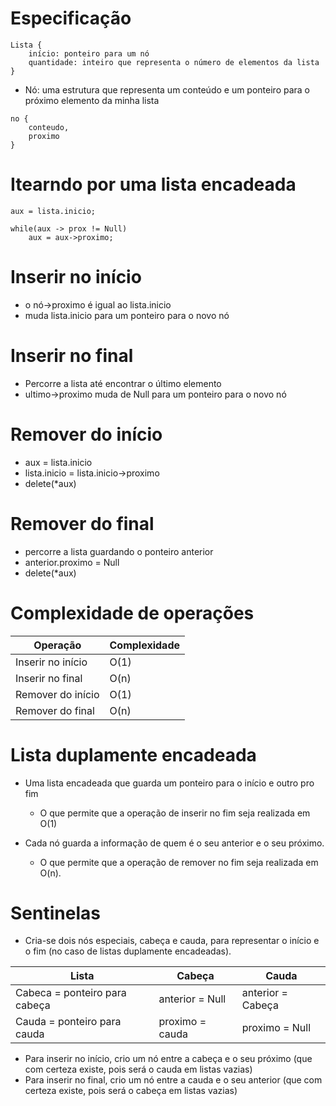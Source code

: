 # Especificação

````
Lista {
    início: ponteiro para um nó
    quantidade: inteiro que representa o número de elementos da lista
}
````

- Nó: uma estrutura que representa um conteúdo e um ponteiro para o próximo elemento da minha lista

````
no {
    conteudo,
    proximo
}
````

# Itearndo por uma lista encadeada

````
aux = lista.inicio;

while(aux -> prox != Null)
    aux = aux->proximo;
````

# Inserir no início

- o nó->proximo é igual ao lista.inicio
- muda lista.inicio para um ponteiro para o novo nó

# Inserir no final

- Percorre a lista até encontrar o último elemento
- ultimo->proximo muda de Null para um ponteiro para o novo nó

# Remover do início

- aux = lista.inicio
- lista.inicio = lista.inicio->proximo
- delete(\*aux)

# Remover do final

- percorre a lista guardando o ponteiro anterior
- anterior.proximo = Null
- delete(\*aux)

# Complexidade de operações

| Operação          | Complexidade |
| ----------------- | ------------ |
| Inserir no início | O(1) |
| Inserir no final  | O(n) |
| Remover do início | O(1) |
| Remover do final  | O(n) |

# Lista duplamente encadeada 

- Uma lista encadeada que guarda um ponteiro para o início e outro pro fim
    - O que permite que a operação de inserir no fim seja realizada em O(1)

- Cada nó guarda a informação de quem é o seu anterior e o seu próximo.
    - O que permite que a operação de remover no fim seja realizada em O(n).

# Sentinelas

- Cria-se dois nós especiais, cabeça e cauda, para representar o início e o fim (no caso de listas duplamente encadeadas).

| Lista                        | Cabeça          | Cauda             |
| ---------------------------- | --------------- | ----------------- |
| Cabeca = ponteiro para cabeça| anterior = Null | anterior = Cabeça |
| Cauda = ponteiro para cauda  | proximo = cauda | proximo = Null    |

- Para inserir no início, crio um nó entre a cabeça e o seu próximo (que com certeza existe, pois será o cauda em listas vazias)
- Para inserir no final, crio um nó entre a cauda e o seu anterior (que com certeza existe, pois será o cabeça em listas vazias)

